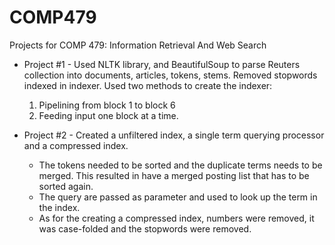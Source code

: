 # COMP479
Projects for COMP 479: Information Retrieval And Web Search

* Project #1 - Used NLTK library, and BeautifulSoup to parse Reuters collection into documents, articles, tokens, stems. Removed stopwords indexed in indexer. Used two methods to create the indexer: 
	1. Pipelining from block 1 to block 6
	2. Feeding input one block at a time.

* Project #2 - Created a unfiltered index, a single term querying processor and a compressed index. 
	* The tokens needed to be sorted and the duplicate terms needs to be merged. This resulted in have a merged posting list that has to be sorted again.
	* The query are passed as parameter and used to look up the term in the index.
	* As for the creating a compressed index, numbers were removed, it was case-folded and the stopwords were removed.